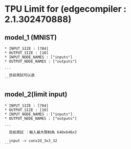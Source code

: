 # TPU Limit for (edgecompiler : 2.1.302470888)
## model_1 (MNIST)

    * INPUT_SIZE : [784]
    * OUTPUT_SIZE : [10]
    * INPUT_NODE_NAMES : ["inputs"]
    * OUTPUT_NODE_NAMES : ["outputs"]
    
    ```
      目前測試可以過
    ```

## model_2(limit input)

    * INPUT_SIZE : [784]
    * OUTPUT_SIZE : [10]
    * INPUT_NODE_NAMES : ["inputs"]
    * OUTPUT_NODE_NAMES : ["outputs"]
    
    ```
      目前測試 ：輸入最大限制為 640x640x3
      
      input -> conv2d_3x3_32 
    ```